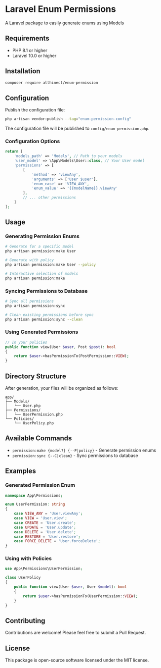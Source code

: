 # Laravel Enum Permissions

A Laravel package to easily generate enums using Models

## Requirements

- PHP 8.1 or higher
- Laravel 10.0 or higher

## Installation

```bash
composer require althinect/enum-permission
```

## Configuration

Publish the configuration file:

```bash
php artisan vendor:publish --tag="enum-permission-config"
```

The configuration file will be published to `config/enum-permission.php`.

### Configuration Options

```php
return [
    'models_path' => 'Models', // Path to your models
    'user_model' => \App\Models\User::class, // Your User model
    'permissions' => [
        [
            'method' => 'viewAny',
            'arguments' => ['User $user'],
            'enum_case' => 'VIEW_ANY',
            'enum_value' => '{{modelName}}.viewAny'
        ],
        // ... other permissions
    ]
];
```

## Usage

### Generating Permission Enums

```bash
# Generate for a specific model
php artisan permission:make User

# Generate with policy
php artisan permission:make User --policy

# Interactive selection of models
php artisan permission:make
```

### Syncing Permissions to Database

```bash
# Sync all permissions
php artisan permission:sync

# Clean existing permissions before sync
php artisan permission:sync --clean
```

### Using Generated Permissions

```php
// In your policies
public function view(User $user, Post $post): bool
{
    return $user->hasPermissionTo(PostPermission::VIEW);
}
```

## Directory Structure

After generation, your files will be organized as follows:

```
app/
├── Models/
│   └── User.php
├── Permissions/
│   └── UserPermission.php
└── Policies/
    └── UserPolicy.php
```

## Available Commands

- `permission:make {model?} {--P|policy}` - Generate permission enums
- `permission:sync {--C|clean}` - Sync permissions to database

## Examples

### Generated Permission Enum

```php
namespace App\Permissions;

enum UserPermission: string
{
    case VIEW_ANY = 'User.viewAny';
    case VIEW = 'User.view';
    case CREATE = 'User.create';
    case UPDATE = 'User.update';
    case DELETE = 'User.delete';
    case RESTORE = 'User.restore';
    case FORCE_DELETE = 'User.forceDelete';
}
```

### Using with Policies

```php
use App\Permissions\UserPermission;

class UserPolicy
{
    public function view(User $user, User $model): bool
    {
        return $user->hasPermissionTo(UserPermission::VIEW);
    }
}
```

## Contributing

Contributions are welcome! Please feel free to submit a Pull Request.

## License

This package is open-source software licensed under the MIT license.

